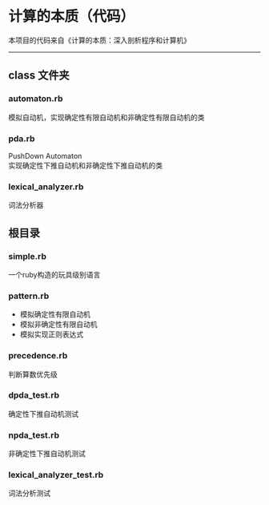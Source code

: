 计算的本质（代码）
===
本项目的代码来自《计算的本质：深入剖析程序和计算机》

***


## class 文件夹

### automaton.rb
模拟自动机，实现确定性有限自动机和非确定性有限自动机的类

### pda.rb
PushDown Automaton<br>实现确定性下推自动机和非确定性下推自动机的类

### lexical_analyzer.rb
词法分析器



## 根目录

### simple.rb
一个ruby构造的玩具级别语言

### pattern.rb
- 模拟确定性有限自动机
- 模拟非确定性有限自动机
- 模拟实现正则表达式

### precedence.rb
判断算数优先级

### dpda_test.rb
确定性下推自动机测试

### npda_test.rb
非确定性下推自动机测试

### lexical_analyzer_test.rb
词法分析测试